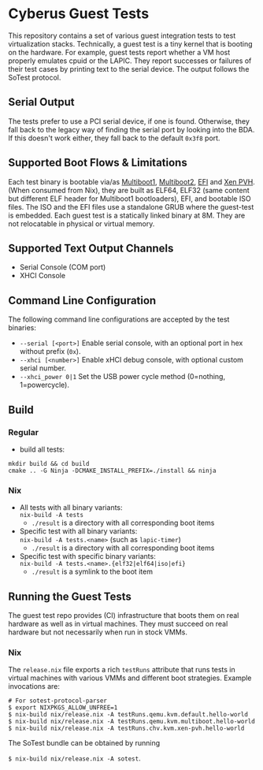 # Cyberus Guest Tests

This repository contains a set of various guest integration tests to test
virtualization stacks. Technically, a guest test is a tiny kernel that is
booting on the hardware. For example, guest tests report whether a VM host
properly emulates cpuid or the LAPIC. They report successes or failures of their
test cases by printing text to the serial device. The output follows the SoTest
protocol.

## Serial Output

The tests prefer to use a PCI serial device, if one is found. Otherwise, they
fall back to the legacy way of finding the serial port by looking into the BDA.
If this doesn't work either, they fall back to the default `0x3f8` port.

## Supported Boot Flows & Limitations

Each test binary is bootable via/as
[Multiboot1](https://www.gnu.org/software/grub/manual/multiboot/multiboot.html),
[Multiboot2](https://www.gnu.org/software/grub/manual/multiboot2/multiboot.html),
[EFI](https://uefi.org/specs/UEFI/2.10/) and
[Xen PVH](https://xenbits.xen.org/docs/unstable/misc/pvh.html). (When consumed
from Nix), they are built as ELF64, ELF32 (same content but different ELF header
for Multiboot1 bootloaders), EFI, and bootable ISO files. The ISO and the EFI
files use a standalone GRUB where the guest-test is embedded. Each guest test is
a statically linked binary at 8M. They are not relocatable in physical or
virtual memory.

## Supported Text Output Channels
- Serial Console (COM port)
- XHCI Console

## Command Line Configuration
The following command line configurations are accepted by the test binaries:
- `--serial [<port>]` Enable serial console, with an optional port <port> in hex without prefix (`0x`).
- `--xhci [<number>]` Enable xHCI debug console, with optional custom serial number.
- `--xhci_power 0|1` Set the USB power cycle method (0=nothing, 1=powercycle).

## Build
### Regular
- build all tests:
```shell
mkdir build && cd build
cmake .. -G Ninja -DCMAKE_INSTALL_PREFIX=./install && ninja
```

### Nix
- All tests with all binary variants: \
  `nix-build -A tests`
  - `./result` is a directory with all corresponding boot items
- Specific test with all binary variants: \
  `nix-build -A tests.<name>` (such as `lapic-timer`)
  - `./result` is a directory with all corresponding boot items
- Specific test with specific binary variants: \
  `nix-build -A tests.<name>.{elf32|elf64|iso|efi}`
  - `./result` is a symlink to the boot item

## Running the Guest Tests
The guest test repo provides (CI) infrastructure that boots them on real
hardware as well as in virtual machines. They must succeed on real hardware but
not necessarily when run in stock VMMs.

### Nix
The `release.nix` file exports a rich `testRuns` attribute that runs tests
in virtual machines with various VMMs and different boot strategies. Example
invocations are:

```
# For sotest-protocol-parser
$ export NIXPKGS_ALLOW_UNFREE=1
$ nix-build nix/release.nix -A testRuns.qemu.kvm.default.hello-world
$ nix-build nix/release.nix -A testRuns.qemu.kvm.multiboot.hello-world
$ nix-build nix/release.nix -A testRuns.chv.kvm.xen-pvh.hello-world
```

The SoTest bundle can be obtained by running

`$ nix-build nix/release.nix -A sotest`.
